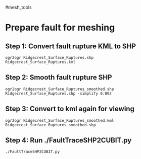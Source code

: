 #mesh_tools

# Prepare fault for meshing
## Step 1: Convert fault rupture KML to SHP
```
ogr2ogr Ridgecrest_Surface_Ruptures.shp Ridgecrest_Surface_Ruptures.kml
```
## Step 2: Smooth fault rupture SHP
```
ogr2ogr Ridgecrest_Surface_Ruptures_smoothed.shp Ridgecrest_Surface_Ruptures.shp -simplify 0.002
```
## Step 3: Convert to kml again for viewing
```
ogr2ogr Ridgecrest_Surface_Ruptures_smoothed.kml Ridgecrest_Surface_Ruptures_smoothed.shp
```
## Step 4: Run ./FaultTraceSHP2CUBIT.py
```
./FaultTraceSHP2CUBIT.py
```
